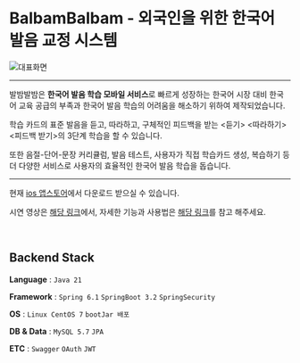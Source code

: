 # BalbamBalbam - 외국인을 위한 한국어 발음 교정 시스템

![대표화면](https://github.com/Capstone-4Potato/.github/assets/108220648/61e54f7d-b165-4700-a1af-2b0d9d137cf0)

---
발밤발밤은 **한국어 발음 학습 모바일 서비스**로 빠르게 성장하는 한국어 시장 대비 한국어 교육 공급의 부족과 한국어 발음 학습의 어려움을 해소하기 위하여 제작되었습니다.

학습 카드의 표준 발음을 듣고, 따라하고, 구체적인 피드백을 받는 <듣기> <따라하기> <피드백 받기>의 3단계 학습을 할 수 있습니다.

또한 음절-단어-문장 커리큘럼,  발음 테스트, 사용자가 직접 학습카드 생성, 복습하기 등 더 다양한 서비스로 사용자의 효율적인 한국어 발음 학습을 돕습니다.

---
현재 [ios 앱스토어](https://apps.apple.com/kr/app/%EB%B0%9C%EB%B0%A4%EB%B0%9C%EB%B0%A4-balbambalbam/id6505030399)에서 다운로드 받으실 수 있습니다. 

시연 영상은 [해당 링크](https://www.youtube.com/watch?v=5z-CwNY1Nic)에서, 자세한 기능과 사용법은 [해당 링크](https://github.com/Capstone-4Potato/.github)를 참고 해주세요.

&nbsp;

## Backend Stack
**Language** : `Java 21`

**Framework** : `Spring 6.1` `SpringBoot 3.2` `SpringSecurity`

**OS** : `Linux CentOS 7` `bootJar 배포`

**DB & Data** : `MySQL 5.7` `JPA`

**ETC** : `Swagger` `OAuth` `JWT`

&nbsp;
